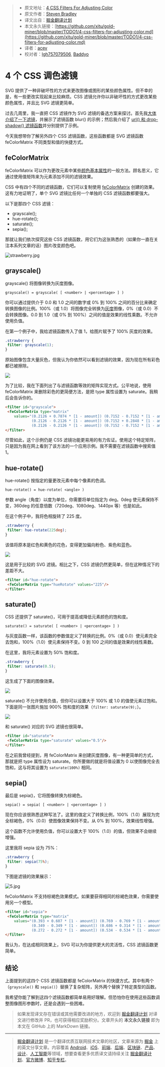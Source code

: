 > * 原文地址：[4 CSS Filters For Adjusting Color](https://vanseodesign.com/css/4-css-filters-for-adjusting-color/)
> * 原文作者：[Steven Bradley](https://www.vanseodesign.com/about/) 
> * 译文出自：[掘金翻译计划](https://github.com/xitu/gold-miner)
> * 本文永久链接：[https://github.com/xitu/gold-miner/blob/master/TODO1/4-css-filters-for-adjusting-color.md](https://github.com/xitu/gold-miner/blob/master/TODO1/4-css-filters-for-adjusting-color.md)
> * 译者：[acev](https://github.com/acev-online)
> * 校对者：[lgh757079506](https://github.com/lgh757079506), [Baddyo](https://github.com/Baddyo)

# 4 个 CSS 调色滤镜

SVG 提供了一种非破坏性的方式来更改图像或图形的某些颜色属性。但不幸的是，有一些更改实现起来比较麻烦。CSS 滤镜允许你以非破坏性的方式更改某些颜色属性，并且比 SVG 滤镜更简单。

过去几周里，我一直把 CSS 滤镜作为 SVG 滤镜的备选方案来探讨。首先我[大体介绍了一下滤镜](http://vanseodesign.com/css/css-filters-introduction/)，并展示了滤镜函数 blur() 的示例；然后我介绍了 [url() 和 drop-shadow() 滤镜函数](http://vanseodesign.com/css/drop-shadow-filter/)并分别提供了示例。

今天我想带你了解另外四个 CSS 滤镜函数，这些函数都是 SVG 滤镜函数 feColorMatrix 不同类型和值的快捷方式。

## feColorMatrix

feColorMatrix 可以作为更改元素中某些[颜色基本属性](http://vanseodesign.com/web-design/hue-saturation-and-lightness/)的一般方法。顾名思义，它通过使用值矩阵来为元素添加不同的滤镜效果。

CSS 中有四个不同的滤镜函数，它们可以复制使用 [feColorMatrix](http://vanseodesign.com/web-design/svg-filter-primitives-fecolormatrix/) 创建的效果。这有力地证明了，单个 SVG 滤镜比任何一个单独的 CSS 滤镜函数都要强大。

以下是那四个 CSS 滤镜：

- grayscale();
- hue-rotate();
- saturate();
- sepia();

那就让我们依次探究这些 CSS 滤镜函数，用它们为这张熟悉的（如果你一直在关注本系列文章的话）图片改变颜色吧。

![strawberry.jpg](https://i.loli.net/2019/06/11/5cfe904a4ed7316962.jpg)

## grayscale()

grayscale() 将图像转换为灰度图像。

```
grayscale() = grayscale( [ <number> | <percentage> ] )
```

你可以通过提供介于 0.0 和 1.0 之间的数字或 0% 到 100% 之间的百分比来确定转换图像的比例。100%（或 1.0）将图像完全转换为[灰度](http://vanseodesign.com/web-design/luminance-working-in-grayscale/)图像，0%（或 0.0）不会转换图像。0.0 到 1.0（或 0% 到 100%）之间的值是效果的线性乘数。不允许使用负值。

在第一个例子中，我给滤镜函数传入了值 1，给图片赋予了 100% 灰度的效果。

```css
.strawberry {
 filter: grayscale(1);
}
```

原始图像包含大量灰色，但我认为你依然可以看到滤镜的效果，因为现在所有彩色都已被擦除。

![](https://i.loli.net/2019/06/11/5cfe8f0c2a04c14602.jpg)

为了比较，我在下面列出了与滤镜函数等效的矩阵实现方式。公平地说，使用 feColorMatrix 来删除彩色的更简便方法，是把 type 属性设置为 saturate。我稍后会告诉你的。

```html
<filter id="grayscale">
 <feColorMatrix type="matrix"
    values="(0.2126 + 0.7874 * [1 - amount]) (0.7152 - 0.7152 * [1 - amount]) (0.0722 - 0.0722 * [1 - amount]) 0 0
            (0.2126 - 0.2126 * [1 - amount]) (0.7152 + 0.2848 * [1 - amount]) (0.0722 - 0.0722 * [1 - amount]) 0 0
            (0.2126 - 0.2126 * [1 - amount]) (0.7152 - 0.7152 * [1 - amount]) (0.0722 + 0.9278 * [1 - amount]) 0 0 0 0 0 1 0"/>
</filter>
```

尽管如此，这个示例仍是 CSS 滤镜功能更易用的有力佐证。使用这个特定矩阵，只是因为我在网上看到了该方法的一个应用示例。我不需要在滤镜函数中搜索值 1。

## hue-rotate()

hue-rotate() 按指定的量更改元素中每个像素的色调。

```
hue-rotate() = hue-rotate( <angle> )
```

参数 angle（角度）以度为单位，你需要将单位指定为 deg。0deg 使元素保持不变，360deg 的任意倍数（720deg、1080deg、1440px 等）也是如此。

在这个例子中，我将色相旋转了 225 度。

```css
.strawberry {
 filter: hue-rotate(225deg);
}
```

该值将原本是红色和黄色的花色，变得更加偏向粉色、紫色和蓝色。

![](https://i.loli.net/2019/06/11/5cfe8f0c2bf0c97252.jpg)

这是用于比较的 SVG 滤镜。相比之下，CSS 滤镜仍然更简单，但在这种情况下的差距不大。

```html
<filter id="hue-rotate">
 <feColorMatrix type="hueRotate" values="225"/>
</filter>
```

## saturate()

CSS 还提供了 saturate()，可用于提高或降低元素颜色的饱和度。

```
saturate() = saturate( [ <number> | <percentage> ] )
```

与灰度函数一样，该函数的参数值定义了转换的比例。0%（或 0.0）使元素完全去饱和，100%（1.0）使元素保持不变。0 到 100 之间的值是效果的线性乘数。

在这里，我将元素设置为 50% 饱和度。

```css
.strawberry {
 filter: saturate(0.5);
}
```

这生成了下面的图像效果。

![](https://i.loli.net/2019/06/11/5cfe8f0c2dd0b48070.jpg)

saturate() 不允许使用负值，但你可以设置大于 100% 或 1.0 的值使元素过饱和。下面是同一张图片施加 900% 饱和度的效果（`filter: saturate(9);`）。

![](https://i.loli.net/2019/06/11/5cfe8f0d1d1d649096.jpg)

和 saturate() 对应的 SVG 滤镜也很简单。

```html
<filter id="saturate">
 <feColorMatrix type="saturate" values="0.5"/>
</filter>
```

在之前我曾经提到，用 feColorMatrix 来创建灰度图像，有一种更简单的方式，那就是把 type 属性设为 saturate。你所要做的就是将值设置为 0 以使图像完全去饱和，这与将其设置为 `saturate(100%)` 相同。

## sepia()

最后是 sepia()，它将图像转换为棕褐色。

```
sepia() = sepia( [ <number> | <percentage> ] )
```

现在你应该很熟悉这种写法了。这里的值定义了转换比例，100%（1.0）展现为完全棕褐色，0%（0.0）使图像效果保持不变。从 0% 到 100%，效果线性增强。

这个函数不允许使用负值，你可以设置大于 100%（1.0）的值，但效果不会继续增强。

这里我将 sepia 设为 75%：

```css
.strawberry {
 filter: sepia(75%);
}
```

下图是滤镜的效果展示：

![5.jpg](https://i.loli.net/2019/06/11/5cfe8f0d12a1a21806.jpg)

feColorMatrix 不支持棕褐色效果模式。如果要获得相同的棕褐色效果，你需要使用另一个模型。

```html
<filter id="sepia">
 <feColorMatrix type="matrix"
    values="(0.393 + 0.607 * [1 - amount]) (0.769 - 0.769 * [1 - amount]) (0.189 - 0.189 * [1 - amount]) 0 0
            (0.349 - 0.349 * [1 - amount]) (0.686 + 0.314 * [1 - amount]) (0.168 - 0.168 * [1 - amount]) 0 0
            (0.272 - 0.272 * [1 - amount]) (0.534 - 0.534 * [1 - amount]) (0.131 + 0.869 * [1 - amount]) 0 0 0 0 0 1 0"/>
</filter>
```

我认为，在达成相同效果上，SVG 可以为你提供更大的灵活性，CSS 滤镜函数更简单。

## 结论

上面提到的这四个 CSS 滤镜函数都是 feColorMatrix 的快捷方式。其中有两个（`grayscale()` 和 `sepia()`）替换了复杂矩阵，另外两个替换了特定类型的函数。

我希望你能了解到这四个滤镜函数都简单易用好理解。但恐怕你在使用这些函数调整图像图形参数时，还是会遇到一些困难。

> 如果发现译文存在错误或其他需要改进的地方，欢迎到 [掘金翻译计划](https://github.com/xitu/gold-miner) 对译文进行修改并 PR，也可获得相应奖励积分。文章开头的 **本文永久链接** 即为本文在 GitHub 上的 MarkDown 链接。

---

> [掘金翻译计划](https://github.com/xitu/gold-miner) 是一个翻译优质互联网技术文章的社区，文章来源为 [掘金](https://juejin.im) 上的英文分享文章。内容覆盖 [Android](https://github.com/xitu/gold-miner#android)、[iOS](https://github.com/xitu/gold-miner#ios)、[前端](https://github.com/xitu/gold-miner#前端)、[后端](https://github.com/xitu/gold-miner#后端)、[区块链](https://github.com/xitu/gold-miner#区块链)、[产品](https://github.com/xitu/gold-miner#产品)、[设计](https://github.com/xitu/gold-miner#设计)、[人工智能](https://github.com/xitu/gold-miner#人工智能)等领域，想要查看更多优质译文请持续关注 [掘金翻译计划](https://github.com/xitu/gold-miner)、[官方微博](http://weibo.com/juejinfanyi)、[知乎专栏](https://zhuanlan.zhihu.com/juejinfanyi)。
